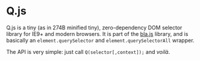 # Q.js
Q.js is a tiny (as in 274B minified tiny), zero-dependency DOM selector library for IE9+ and modern browsers.
It is part of the [bla.js](https://github.com/guillaumerangheard/blajs) library, and is basically an `element.querySelector` and `element.querySelectorAll` wrapper.

The API is very simple: just call `Q(selector[,context]);` and *voilà*.
